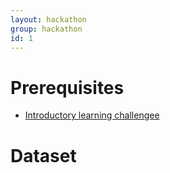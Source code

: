 ```yaml
---
layout: hackathon
group: hackathon
id: 1
---
```


# Prerequisites
* [Introductory learning challengee](/challenges/0)

# Dataset

